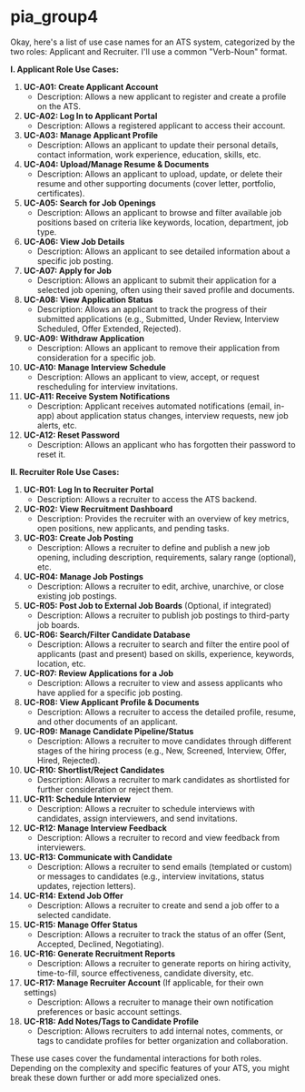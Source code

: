 # pia_group4

Okay, here's a list of use case names for an ATS system, categorized by the two roles: Applicant and Recruiter. I'll use a common "Verb-Noun" format.

**I. Applicant Role Use Cases:**

1.  **UC-A01: Create Applicant Account**
    *   Description: Allows a new applicant to register and create a profile on the ATS.
2.  **UC-A02: Log In to Applicant Portal**
    *   Description: Allows a registered applicant to access their account.
3.  **UC-A03: Manage Applicant Profile**
    *   Description: Allows an applicant to update their personal details, contact information, work experience, education, skills, etc.
4.  **UC-A04: Upload/Manage Resume & Documents**
    *   Description: Allows an applicant to upload, update, or delete their resume and other supporting documents (cover letter, portfolio, certificates).
5.  **UC-A05: Search for Job Openings**
    *   Description: Allows an applicant to browse and filter available job positions based on criteria like keywords, location, department, job type.
6.  **UC-A06: View Job Details**
    *   Description: Allows an applicant to see detailed information about a specific job posting.
7.  **UC-A07: Apply for Job**
    *   Description: Allows an applicant to submit their application for a selected job opening, often using their saved profile and documents.
8.  **UC-A08: View Application Status**
    *   Description: Allows an applicant to track the progress of their submitted applications (e.g., Submitted, Under Review, Interview Scheduled, Offer Extended, Rejected).
9.  **UC-A09: Withdraw Application**
    *   Description: Allows an applicant to remove their application from consideration for a specific job.
10. **UC-A10: Manage Interview Schedule**
    *   Description: Allows an applicant to view, accept, or request rescheduling for interview invitations.
11. **UC-A11: Receive System Notifications**
    *   Description: Applicant receives automated notifications (email, in-app) about application status changes, interview requests, new job alerts, etc.
12. **UC-A12: Reset Password**
    *   Description: Allows an applicant who has forgotten their password to reset it.

**II. Recruiter Role Use Cases:**

1.  **UC-R01: Log In to Recruiter Portal**
    *   Description: Allows a recruiter to access the ATS backend.
2.  **UC-R02: View Recruitment Dashboard**
    *   Description: Provides the recruiter with an overview of key metrics, open positions, new applicants, and pending tasks.
3.  **UC-R03: Create Job Posting**
    *   Description: Allows a recruiter to define and publish a new job opening, including description, requirements, salary range (optional), etc.
4.  **UC-R04: Manage Job Postings**
    *   Description: Allows a recruiter to edit, archive, unarchive, or close existing job postings.
5.  **UC-R05: Post Job to External Job Boards** (Optional, if integrated)
    *   Description: Allows a recruiter to publish job postings to third-party job boards.
6.  **UC-R06: Search/Filter Candidate Database**
    *   Description: Allows a recruiter to search and filter the entire pool of applicants (past and present) based on skills, experience, keywords, location, etc.
7.  **UC-R07: Review Applications for a Job**
    *   Description: Allows a recruiter to view and assess applicants who have applied for a specific job posting.
8.  **UC-R08: View Applicant Profile & Documents**
    *   Description: Allows a recruiter to access the detailed profile, resume, and other documents of an applicant.
9.  **UC-R09: Manage Candidate Pipeline/Status**
    *   Description: Allows a recruiter to move candidates through different stages of the hiring process (e.g., New, Screened, Interview, Offer, Hired, Rejected).
10. **UC-R10: Shortlist/Reject Candidates**
    *   Description: Allows a recruiter to mark candidates as shortlisted for further consideration or reject them.
11. **UC-R11: Schedule Interview**
    *   Description: Allows a recruiter to schedule interviews with candidates, assign interviewers, and send invitations.
12. **UC-R12: Manage Interview Feedback**
    *   Description: Allows a recruiter to record and view feedback from interviewers.
13. **UC-R13: Communicate with Candidate**
    *   Description: Allows a recruiter to send emails (templated or custom) or messages to candidates (e.g., interview invitations, status updates, rejection letters).
14. **UC-R14: Extend Job Offer**
    *   Description: Allows a recruiter to create and send a job offer to a selected candidate.
15. **UC-R15: Manage Offer Status**
    *   Description: Allows a recruiter to track the status of an offer (Sent, Accepted, Declined, Negotiating).
16. **UC-R16: Generate Recruitment Reports**
    *   Description: Allows a recruiter to generate reports on hiring activity, time-to-fill, source effectiveness, candidate diversity, etc.
17. **UC-R17: Manage Recruiter Account** (If applicable, for their own settings)
    *   Description: Allows a recruiter to manage their own notification preferences or basic account settings.
18. **UC-R18: Add Notes/Tags to Candidate Profile**
    *   Description: Allows recruiters to add internal notes, comments, or tags to candidate profiles for better organization and collaboration.

These use cases cover the fundamental interactions for both roles. Depending on the complexity and specific features of your ATS, you might break these down further or add more specialized ones.